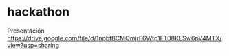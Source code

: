 # hackathon
Presentación
https://drive.google.com/file/d/1npbtBCMQmjrF6Wtp1FT08KESw6pV4MTX/view?usp=sharing
